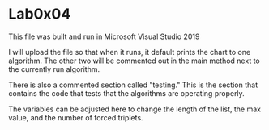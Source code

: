 # Lab0x04

This file was built and run in Microsoft Visual Studio 2019

I will upload the file so that when it runs, it default prints the chart to one algorithm.  The other two will be commented out in the main method next to the currently run algorithm.

There is also a commented section called "testing." This is the section that contains the code that tests that the algorithms are operating properly.

The variables can be adjusted here to change the length of the list, the max value, and the number of forced triplets.
